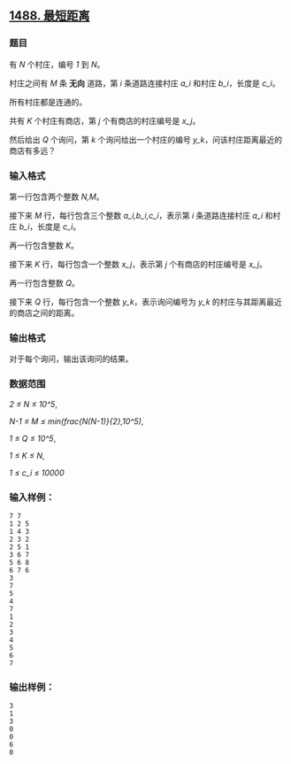 ## [1488. 最短距离](https://www.acwing.com/problem/content/1490/)

### 题目

有 *N* 个村庄，编号 *1* 到 *N*。

村庄之间有 *M* 条 **无向** 道路，第 *i* 条道路连接村庄 *a_i* 和村庄 *b_i*，长度是 *c_i*。

所有村庄都是连通的。

共有 *K* 个村庄有商店，第 *j* 个有商店的村庄编号是 *x_j*。

然后给出 *Q* 个询问，第 *k* 个询问给出一个村庄的编号 *y_k*，问该村庄距离最近的商店有多远？

### 输入格式

第一行包含两个整数 *N,M*。

接下来 *M* 行，每行包含三个整数 *a_i,b_i,c_i*，表示第 *i* 条道路连接村庄 *a_i* 和村庄 *b_i*，长度是 *c_i*。

再一行包含整数 *K*。

接下来 *K* 行，每行包含一个整数 *x_j*，表示第 *j* 个有商店的村庄编号是 *x_j*。

再一行包含整数 *Q*。

接下来 *Q* 行，每行包含一个整数 *y_k*，表示询问编号为 *y_k* 的村庄与其距离最近的商店之间的距离。

### 输出格式

对于每个询问，输出该询问的结果。

### 数据范围

*2 ≤ N ≤ 10^5*,

*N-1 ≤ M ≤ min(frac{N(N-1)}{2},10^5)*,

*1 ≤ Q ≤ 10^5*,

*1 ≤ K ≤ N*,

*1 ≤ c_i ≤ 10000*

### 输入样例：

```
7 7
1 2 5
1 4 3
2 3 2
2 5 1
3 6 7
5 6 8
6 7 6
3
7
5
4
7
1
2
3
4
5
6
7
```

### 输出样例：

```
3
1
3
0
0
6
0
```
